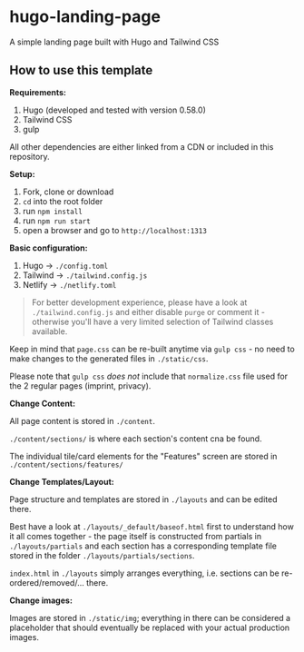 # hugo-landing-page

A simple landing page built with Hugo and Tailwind CSS

## How to use this template

**Requirements:**

1. Hugo (developed and tested with version 0.58.0)
2. Tailwind CSS
3. gulp

All other dependencies are either linked from a CDN or included in this repository.

**Setup:**

1. Fork, clone or download
2. `cd` into the root folder
3. run `npm install`
4. run `npm run start`
5. open a browser and go to `http://localhost:1313`

**Basic configuration:**

1. Hugo -> `./config.toml`
2. Tailwind -> `./tailwind.config.js`
3. Netlify -> `./netlify.toml`

> For better development experience, please have a look at `./tailwind.config.js` and either disable `purge` or comment it - otherwise you'll have a very limited selection of Tailwind classes available.

Keep in mind that `page.css` can be re-built anytime via `gulp css` - no need to make changes to the generated files in `./static/css`.

Please note that `gulp css` _does not_ include that `normalize.css` file used for the 2 regular pages (imprint, privacy).

**Change Content:**

All page content is stored in `./content`.

`./content/sections/` is where each section's content cna be found.

The individual tile/card elements for the "Features" screen are stored in `./content/sections/features/`

**Change Templates/Layout:**

Page structure and templates are stored in `./layouts` and can be edited there.

Best have a look at `./layouts/_default/baseof.html` first to understand how it all comes together - the page itself is constructed from partials in `./layouts/partials` and each section has a corresponding template file stored in the folder `./layouts/partials/sections`.

`index.html` in `./layouts` simply arranges everything, i.e. sections can be re-ordered/removed/... there.

**Change images:**

Images are stored in `./static/img`; everything in there can be considered a placeholder that should eventually be replaced with your actual production images.